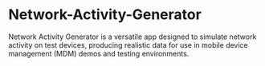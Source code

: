 # Network-Activity-Generator
Network Activity Generator is a versatile app designed to simulate network activity on test devices, producing realistic data for use in mobile device management (MDM) demos and testing environments.
